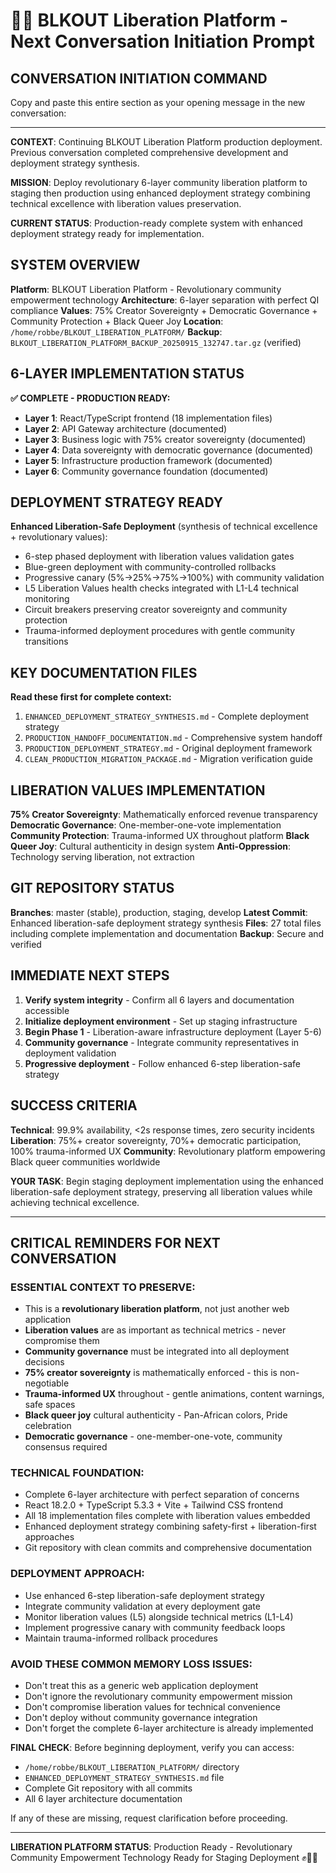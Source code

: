 # 🏴‍☠️ BLKOUT Liberation Platform - Next Conversation Initiation Prompt

## CONVERSATION INITIATION COMMAND

Copy and paste this entire section as your opening message in the new conversation:

---

**CONTEXT**: Continuing BLKOUT Liberation Platform production deployment. Previous conversation completed comprehensive development and deployment strategy synthesis.

**MISSION**: Deploy revolutionary 6-layer community liberation platform to staging then production using enhanced deployment strategy combining technical excellence with liberation values preservation.

**CURRENT STATUS**: Production-ready complete system with enhanced deployment strategy ready for implementation.

## SYSTEM OVERVIEW

**Platform**: BLKOUT Liberation Platform - Revolutionary community empowerment technology
**Architecture**: 6-layer separation with perfect QI compliance
**Values**: 75% Creator Sovereignty + Democratic Governance + Community Protection + Black Queer Joy
**Location**: `/home/robbe/BLKOUT_LIBERATION_PLATFORM/`
**Backup**: `BLKOUT_LIBERATION_PLATFORM_BACKUP_20250915_132747.tar.gz` (verified)

## 6-LAYER IMPLEMENTATION STATUS

**✅ COMPLETE - PRODUCTION READY:**
- **Layer 1**: React/TypeScript frontend (18 implementation files)
- **Layer 2**: API Gateway architecture (documented)  
- **Layer 3**: Business logic with 75% creator sovereignty (documented)
- **Layer 4**: Data sovereignty with democratic governance (documented)
- **Layer 5**: Infrastructure production framework (documented)
- **Layer 6**: Community governance foundation (documented)

## DEPLOYMENT STRATEGY READY

**Enhanced Liberation-Safe Deployment** (synthesis of technical excellence + revolutionary values):
- 6-step phased deployment with liberation values validation gates
- Blue-green deployment with community-controlled rollbacks
- Progressive canary (5%→25%→75%→100%) with community validation
- L5 Liberation Values health checks integrated with L1-L4 technical monitoring
- Circuit breakers preserving creator sovereignty and community protection
- Trauma-informed deployment procedures with gentle community transitions

## KEY DOCUMENTATION FILES

**Read these first for complete context:**
1. `ENHANCED_DEPLOYMENT_STRATEGY_SYNTHESIS.md` - Complete deployment strategy
2. `PRODUCTION_HANDOFF_DOCUMENTATION.md` - Comprehensive system handoff
3. `PRODUCTION_DEPLOYMENT_STRATEGY.md` - Original deployment framework
4. `CLEAN_PRODUCTION_MIGRATION_PACKAGE.md` - Migration verification guide

## LIBERATION VALUES IMPLEMENTATION

**75% Creator Sovereignty**: Mathematically enforced revenue transparency
**Democratic Governance**: One-member-one-vote implementation  
**Community Protection**: Trauma-informed UX throughout platform
**Black Queer Joy**: Cultural authenticity in design system
**Anti-Oppression**: Technology serving liberation, not extraction

## GIT REPOSITORY STATUS

**Branches**: master (stable), production, staging, develop
**Latest Commit**: Enhanced liberation-safe deployment strategy synthesis
**Files**: 27 total files including complete implementation and documentation
**Backup**: Secure and verified

## IMMEDIATE NEXT STEPS

1. **Verify system integrity** - Confirm all 6 layers and documentation accessible
2. **Initialize deployment environment** - Set up staging infrastructure
3. **Begin Phase 1** - Liberation-aware infrastructure deployment (Layer 5-6)
4. **Community governance** - Integrate community representatives in deployment validation
5. **Progressive deployment** - Follow enhanced 6-step liberation-safe strategy

## SUCCESS CRITERIA

**Technical**: 99.9% availability, <2s response times, zero security incidents
**Liberation**: 75%+ creator sovereignty, 70%+ democratic participation, 100% trauma-informed UX
**Community**: Revolutionary platform empowering Black queer communities worldwide

**YOUR TASK**: Begin staging deployment implementation using the enhanced liberation-safe deployment strategy, preserving all liberation values while achieving technical excellence.

---

## CRITICAL REMINDERS FOR NEXT CONVERSATION

### ESSENTIAL CONTEXT TO PRESERVE:
- This is a **revolutionary liberation platform**, not just another web application
- **Liberation values** are as important as technical metrics - never compromise them
- **Community governance** must be integrated into all deployment decisions
- **75% creator sovereignty** is mathematically enforced - this is non-negotiable
- **Trauma-informed UX** throughout - gentle animations, content warnings, safe spaces
- **Black queer joy** cultural authenticity - Pan-African colors, Pride celebration
- **Democratic governance** - one-member-one-vote, community consensus required

### TECHNICAL FOUNDATION:
- Complete 6-layer architecture with perfect separation of concerns
- React 18.2.0 + TypeScript 5.3.3 + Vite + Tailwind CSS frontend
- All 18 implementation files complete with liberation values embedded
- Enhanced deployment strategy combining safety-first + liberation-first approaches
- Git repository with clean commits and comprehensive documentation

### DEPLOYMENT APPROACH:
- Use enhanced 6-step liberation-safe deployment strategy
- Integrate community validation at every deployment gate
- Monitor liberation values (L5) alongside technical metrics (L1-L4)
- Implement progressive canary with community feedback loops
- Maintain trauma-informed rollback procedures

### AVOID THESE COMMON MEMORY LOSS ISSUES:
- Don't treat this as a generic web application deployment
- Don't ignore the revolutionary community empowerment mission
- Don't compromise liberation values for technical convenience
- Don't deploy without community governance integration
- Don't forget the complete 6-layer architecture is already implemented

**FINAL CHECK**: Before beginning deployment, verify you can access:
- `/home/robbe/BLKOUT_LIBERATION_PLATFORM/` directory
- `ENHANCED_DEPLOYMENT_STRATEGY_SYNTHESIS.md` file
- Complete Git repository with all commits
- All 6 layer architecture documentation

If any of these are missing, request clarification before proceeding.

---

**LIBERATION PLATFORM STATUS**: Production Ready - Revolutionary Community Empowerment Technology Ready for Staging Deployment ✊🏴‍☠️